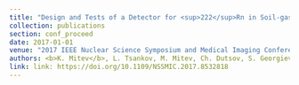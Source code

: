 ```yaml
---
title: "Design and Tests of a Detector for <sup>222</sup>Rn in Soil-gas Measurements based on <sup>222</sup>Rn Absorbing Scintillating Polymers"
collection: publications
section: conf_proceed
date: 2017-01-01
venue: "2017 IEEE Nuclear Science Symposium and Medical Imaging Conference (NSS/MIC)"
authors: <b>K. Mitev</b>, L. Tsankov, M. Mitev, Ch. Dutsov, S. Georgiev, S. Kolev, N. Markov, T. Todorov
link: link: https://doi.org/10.1109/NSSMIC.2017.8532818
---
```

